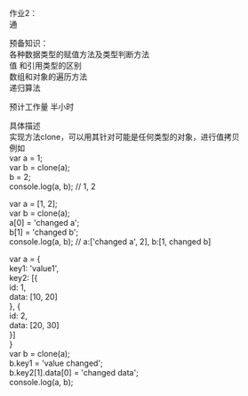 作业2：   
通    

预备知识：   
各种数据类型的赋值方法及类型判断方法   
值 和引用类型的区别   
数组和对象的遍历方法   
递归算法   

预计工作量 
半小时 
  
具体描述   
实现方法clone，可以用其针对可能是任何类型的对象，进行值拷贝   
例如   
var a = 1;   
var b = clone(a);   
b = 2;   
console.log(a, b); // 1, 2   
  
var a = [1, 2];   
var b = clone(a);   
a[0] = 'changed a';   
b[1] = 'changed b';   
console.log(a, b); // a:['changed a', 2], b:[1, changed b]   
  
var a = {   
    key1: 'value1',   
    key2: [{   
        id: 1,   
        data: [10, 20]   
    }, {   
        id: 2,   
        data: [20, 30]   
    }]   
}   
var b = clone(a);   
b.key1 = 'value changed';   
b.key2[1].data[0] = 'changed data';   
console.log(a, b);   